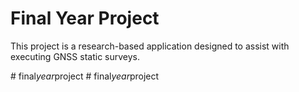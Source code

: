 # Final Year Project

This project is a research-based application designed to assist with executing GNSS static surveys.

#   f i n a l _ y e a r _ p r o j e c t 
 
 #   f i n a l _ y e a r _ p r o j e c t 
 
 
